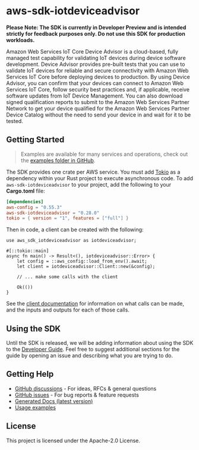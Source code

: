 # aws-sdk-iotdeviceadvisor

**Please Note: The SDK is currently in Developer Preview and is intended strictly for
feedback purposes only. Do not use this SDK for production workloads.**

Amazon Web Services IoT Core Device Advisor is a cloud-based, fully managed test capability for validating IoT devices during device software development. Device Advisor provides pre-built tests that you can use to validate IoT devices for reliable and secure connectivity with Amazon Web Services IoT Core before deploying devices to production. By using Device Advisor, you can confirm that your devices can connect to Amazon Web Services IoT Core, follow security best practices and, if applicable, receive software updates from IoT Device Management. You can also download signed qualification reports to submit to the Amazon Web Services Partner Network to get your device qualified for the Amazon Web Services Partner Device Catalog without the need to send your device in and wait for it to be tested.

## Getting Started

> Examples are available for many services and operations, check out the
> [examples folder in GitHub](https://github.com/awslabs/aws-sdk-rust/tree/main/examples).

The SDK provides one crate per AWS service. You must add [Tokio](https://crates.io/crates/tokio)
as a dependency within your Rust project to execute asynchronous code. To add `aws-sdk-iotdeviceadvisor` to
your project, add the following to your **Cargo.toml** file:

```toml
[dependencies]
aws-config = "0.55.3"
aws-sdk-iotdeviceadvisor = "0.28.0"
tokio = { version = "1", features = ["full"] }
```

Then in code, a client can be created with the following:

```rust,no_run
use aws_sdk_iotdeviceadvisor as iotdeviceadvisor;

#[::tokio::main]
async fn main() -> Result<(), iotdeviceadvisor::Error> {
    let config = ::aws_config::load_from_env().await;
    let client = iotdeviceadvisor::Client::new(&config);

    // ... make some calls with the client

    Ok(())
}
```

See the [client documentation](https://docs.rs/aws-sdk-iotdeviceadvisor/latest/aws_sdk_iotdeviceadvisor/client/struct.Client.html)
for information on what calls can be made, and the inputs and outputs for each of those calls.

## Using the SDK

Until the SDK is released, we will be adding information about using the SDK to the
[Developer Guide](https://docs.aws.amazon.com/sdk-for-rust/latest/dg/welcome.html). Feel free to suggest
additional sections for the guide by opening an issue and describing what you are trying to do.

## Getting Help

* [GitHub discussions](https://github.com/awslabs/aws-sdk-rust/discussions) - For ideas, RFCs & general questions
* [GitHub issues](https://github.com/awslabs/aws-sdk-rust/issues/new/choose) - For bug reports & feature requests
* [Generated Docs (latest version)](https://awslabs.github.io/aws-sdk-rust/)
* [Usage examples](https://github.com/awslabs/aws-sdk-rust/tree/main/examples)

## License

This project is licensed under the Apache-2.0 License.


